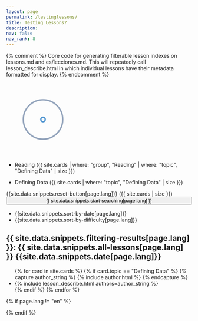 ```yaml
---
layout: page
permalink: /testinglessons/
title: Testing Lessons?
description: 
nav: false
nav_rank: 8
---
```


{% comment %}
Core code for generating filterable lesson indexes on lessons.md and es/lecciones.md. This will repeatedly call
lesson_describe.html in which individual lessons have their metadata formatted for display.
{% endcomment %}
<!-- loading graph if search in URI -->
<div id="pre-loader">
  <svg width="200" height="200" xmlns="http://www.w3.org/2000/svg" viewBox="0 0 100 100" preserveAspectRatio="xMidYMid"
    class="lds-ripple" style="background:0 0">
    <circle cx="50" cy="50" r="4.719" fill="none" stroke="#1d3f72" stroke-width="2">
      <animate attributeName="r" calcMode="spline" values="0;40" keyTimes="0;1" dur="3" keySplines="0 0.2 0.8 1" begin="-1.5s" repeatCount="indefinite" />
      <animate attributeName="opacity" calcMode="spline" values="1;0" keyTimes="0;1" dur="3" keySplines="0.2 0 0.8 1" begin="-1.5s" repeatCount="indefinite" />
    </circle>
    <circle cx="50" cy="50" r="27.591" fill="none" stroke="#5699d2" stroke-width="2">
      <animate attributeName="r" calcMode="spline" values="0;40" keyTimes="0;1" dur="3" keySplines="0 0.2 0.8 1" begin="0s" repeatCount="indefinite" />
      <animate attributeName="opacity" calcMode="spline" values="1;0" keyTimes="0;1" dur="3" keySplines="0.2 0 0.8 1" begin="0s" repeatCount="indefinite" />
    </circle>
  </svg>
</div>

<ul class="filter activities">
  <li id="filter-Reading" class="filter">Reading ({{ site.cards | where: "group", "Reading" | where: "topic", "Defining Data" | size }})
  </li>
</ul>

<ul class="filter topics">
  <li id="filter-Defining-Data" class="filter">Defining Data ({{ site.cards | where: "topic", "Defining Data" | size }})
  </li>
</ul>

<div id="filter-none">{{site.data.snippets.reset-button[page.lang]}} ({{ site.cards | size  }})</div>

<!--
this div ('lesson-list', referenced in lessonfilter.js) needs to contain the sort button/elements AND the actual list for the sort buttons to work
-->
<div id="search-div" style="text-align: center; margin-bottom: 1rem; display: none;">
  <input id="loading-search" class="search-input" type="text"
    placeholder="{{ site.data.snippets.loading-search[page.lang] }}" style="background-color: #efefef" disabled>
  <input id="search" class="search-input" type="text" style="display: none;" placeholder="{{ site.data.snippets.type-search-terms[page.lang] }}">
  <button id="search-button" disabled>{{ site.data.snippets.search-lessons[page.lang] }}</button>
  <i id="search-info-button" class="fas fa-question-circle"></i>
  <div id="search-info">
    {{ site.data.snippets.search-info[page.lang] | markdownify }}
  </div>
</div>
<div id="enable-search-div" style="text-align: center; margin-bottom: 1rem;">
  <button id="enable-search-button" style="width: 100%;">{{ site.data.snippets.start-searching[page.lang] }}</button>
</div>

<div id="lesson-list">

  <!--
List.js uses button classes of asc and desc to control sorting functionality. It also toggles those classes off and on with click events.
To not interfere with that, we use my-asc and my-desc to control the arrows, since our desired behavior is different from what list.js does.
More concretely: to sort asc, the button class needs to contain asc, but we use the arrow ON THE BUTTON to indicate what WILL happen,
not what IS HAPPENING (the filter header displays the current sort state). In order to have a down arrow, we use a my-desc class.
Yes, this is confusing. But using two differnt classes allows us to separate functionality and presentation.
-->
  <ul class="sort-by">
    <li id="sort-by-date" class="sort" data-sort="date">{{site.data.snippets.sort-by-date[page.lang]}}</li>
    <li id="sort-by-difficulty" class="sort" data-sort="difficulty">{{site.data.snippets.sort-by-difficulty[page.lang]}}
    </li>
  </ul>

  <input id="date-sort-text" type="hidden" label="{{site.data.snippets.date[page.lang]}}">
  <input id="difficulty-sort-text" type="hidden" label="{{site.data.snippets.difficulty[page.lang]}}">


  <h2 class="results-title">{{ site.data.snippets.filtering-results[page.lang] }}: <span
      id="results-value">{{ site.data.snippets.all-lessons[page.lang] }} </span> <span id="current-sort"
      class="sort-desc">{{site.data.snippets.date[page.lang]}}</span></h2>

  <ul class="list">
    {% for card in site.cards %}
    {% if card.topic == "Defining Data" %}
    {% capture author_string %} {% include author.html %} {% endcapture %}
    <li>{% include lesson_describe.html authors=author_string %}</li>
    {% endif %}
    {% endfor %}
  </ul>

</div>


<script src='//cdnjs.cloudflare.com/ajax/libs/jquery/2.1.3/jquery.min.js'></script>
<script src='//cdnjs.cloudflare.com/ajax/libs/list.js/1.5.0/list.min.js'></script>
<script src="{{ site.baseurl }}/js/URI.min.js"></script>
<script src="https://unpkg.com/lunr/lunr.js"></script>
<script src="{{ site.baseurl }}/js/vendor/lunr.stemmer.support.js"></script>
{% if page.lang != "en" %}
  <script src="{{ site.baseurl }}/js/vendor/lunr.{{page.lang}}.js"></script>
{% endif %}
<script src="{{ site.baseurl }}/js/lessonfilter.js"></script>

<script>
  $(function () {
    wireButtons();
  });
</script>

